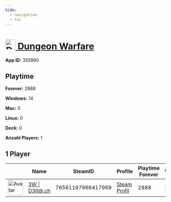 ```yaml
---
hide:
  - navigation
  - toc
---
```

#  <a href="https://steamdb.info/app/355980"><img src="https://media.steampowered.com/steamcommunity/public/images/apps/355980/d0d786801137b8155b50847df9728fc4682783d1.jpg" alt="Dungeon Warfare" style="width:32px;height:32px;border-radius:4px;" /> Dungeon Warfare</a>

**App ID:** 355980

## Playtime

**Forever:** 2888

**Windows:** 14

**Mac:** 0

**Linux:** 0

**Deck:** 0

**Anzahl Players:** 1
## 1 Player

<table id="charts-table" class="display" style="width:100%">
            <thead>
                <tr>
                    <th></th>
                    <th>Name</th>
                    <th>SteamID</th>
                    <th>Profile</th>
                    <th>Playtime Forever</th>
                    <th>Windows</th>
                    <th>Mac</th>
                    <th>Linux</th>
                    <th>Deck</th>
                    <th>Last Played</th>
                    <th>Playtime 2 Weeks</th>
                </tr>
            </thead>
            <tbody>
        <tr>
<td><a href="https://steamcommunity.com/id/3wd3lta/" target="_blank"><img src="https://avatars.steamstatic.com/363ea361fc7ff2a14a2a780a5e15e66cee03e434_full.jpg" alt="Avatar" style="width:48px;height:48px;border-radius:4px;"></a></td><td><a href="/player/76561197966417969">3W | D3lt@.ch</a></td><td>76561197966417969</td><td><a href="https://steamcommunity.com/id/3wd3lta/" target="_blank">Steam Profil</a></td><td>2888</td><td>14</td><td>0</td><td>0</td><td>0</td><td>1571334544</td><td></td></tr>
</tbody>
</table>
